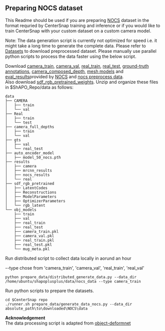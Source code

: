## Preparing NOCS dataset<br>

This Readme should be used if you are preparing [NOCS](https://github.com/hughw19/NOCS_CVPR2019) dataset in the format requried by CenterSnap training and inference or if you would like to train CenterSnap with your custom dataset on a custom camera model.

Note: The data generation script is currently not optimized for speed i.e. it might take a long time to generate the complete data. Please refer to [Datasets](https://github.com/zubair-irshad/CenterSnap/#-dataset) to download preprocessed dataset. Please manually use parallel python scripts to process the data faster using the below script. 


Download [camera_train](http://download.cs.stanford.edu/orion/nocs/camera_train.zip), [camera_val](http://download.cs.stanford.edu/orion/nocs/camera_val25K.zip),
[real_train](http://download.cs.stanford.edu/orion/nocs/real_train.zip), [real_test](http://download.cs.stanford.edu/orion/nocs/real_test.zip),
[ground-truth annotations](http://download.cs.stanford.edu/orion/nocs/gts.zip),
[camera_composed_depth](http://download.cs.stanford.edu/orion/nocs/camera_composed_depth.zip), [mesh models](http://download.cs.stanford.edu/orion/nocs/obj_models.zip) and [eval_results](https://drive.google.com/file/d/1p72NdY4Bie_sra9U8zoUNI4fTrQZdbnc/view?usp=sharing)provided by [NOCS](https://github.com/hughw19/NOCS_CVPR2019) and [nocs preprocess data](https://www.dropbox.com/s/8im9fzopo71h6yw/nocs_preprocess.tar.gz?dl=1).<br/>
Also download [sdf_rgb_pretrained_weights](https://www.dropbox.com/s/gp3ioxiqfwerl9g/sdf_rgb_pretrained.tar.gz?dl=1). 
Unzip and organize these files in $ShAPO_Repo/data as follows:
```
data
├── CAMERA
│   ├── train
│   └── val
├── Real
│   ├── train
│   └── test
├── camera_full_depths
│   ├── train
│   └── val
├── gts
│   ├── val
│   └── real_test
├── auto_encoder_model
│   ├── model_50_nocs.pth
├── results
│   ├── camera
│   ├── mrcnn_results
│   ├── nocs_results
│   └── real
├── sdf_rgb_pretrained
│   ├── LatentCodes
│   ├── Reconstructions
│   ├── ModelParameters
│   ├── OptimizerParameters
│   └── rgb_latent
└── obj_models
    ├── train
    ├── val
    ├── real_train
    ├── real_test
    ├── camera_train.pkl
    ├── camera_val.pkl
    ├── real_train.pkl
    ├── real_test.pkl
    └── mug_meta.pkl

```
Run distributed script to collect data locally in aorund an hour

--type chose from 'camera_train', 'camera_val', 'real_train', 'real_val'
```
python prepare_data/distributed_generate_data.py --data_dir /home/ubuntu/shapoplusplus/data/nocs_data --type camera_train
```

Run python scripts to prepare the datasets.

```
cd $CenterSnap repo
./runner.sh prepare_data/generate_data_nocs.py --data_dir absolute_path\to\downloaded\NOCS\data
```

**Acknowledgement**<br>
The data processing script is adapted from [object-deformnet](https://github.com/mentian/object-deformnet)

